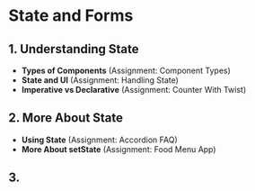 # State and Forms

## 1. Understanding State
- **Types of Components** (Assignment: Component Types)
- **State and UI** (Assignment: Handling State)
- **Imperative vs Declarative** (Assignment: Counter With Twist)
## 2. More About State
- **Using State** (Assignment: Accordion FAQ)
- **More About setState** (Assignment: Food Menu App)
## 3. 
